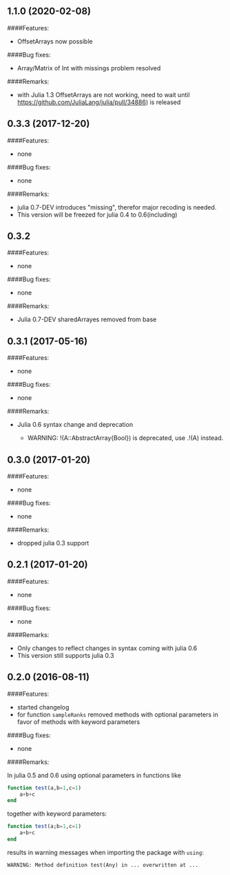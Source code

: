 ## 1.1.0 (2020-02-08)

####Features:

* OffsetArrays now possible
	
####Bug fixes:

* Array/Matrix of Int with missings problem resolved

####Remarks:

  * with Julia 1.3 OffsetArrays are not working, need to wait until https://github.com/JuliaLang/julia/pull/34886) is released

## 0.3.3 (2017-12-20)

####Features:

* none
	
####Bug fixes:

* none

####Remarks:

  * julia 0.7-DEV introduces "missing", therefor major recoding is needed.
  * This version will be freezed for julia 0.4 to 0.6(including)

## 0.3.2

####Features:

* none
	
####Bug fixes:

* none

####Remarks:

  * Julia 0.7-DEV sharedArrayes removed from base

## 0.3.1 (2017-05-16)

####Features:

* none
	
####Bug fixes:

* none

####Remarks:

  * Julia 0.6 syntax change and deprecation
  
    * WARNING: !(A::AbstractArray{Bool}) is deprecated, use .!(A) instead.

## 0.3.0 (2017-01-20)

####Features:

  - none
	
####Bug fixes:

  - none

####Remarks:

  - dropped julia 0.3 support

## 0.2.1 (2017-01-20)

####Features:

  - none
	
####Bug fixes:

  - none

####Remarks:

  - Only changes to reflect changes in syntax coming with julia 0.6
  - This version still supports julia 0.3

## 0.2.0 (2016-08-11)

####Features:

  - started changelog
  - for function `sampleRanks` removed methods with optional parameters in favor of methods with keyword parameters
	
####Bug fixes:

  - none

####Remarks:

In julia 0.5 and 0.6 using optional parameters in functions like

```julia
function test(a,b=1,c=1)
	a+b+c
end


```

together with keyword parameters:

```julia
function test(a;b=1,c=1)
	a+b+c
end


```

results in warning messages when importing the package with `using`:

```
WARNING: Method definition test(Any) in ... overwritten at ...
```
	



